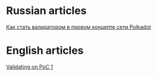 # Russian articles
[Как стать валидатором в первом концепте сети Polkadot](validating-on-poc-1.md)

# English articles
[Validating on PoC 1](https://github.com/paritytech/polkadot/wiki/Validating-on-PoC-1)